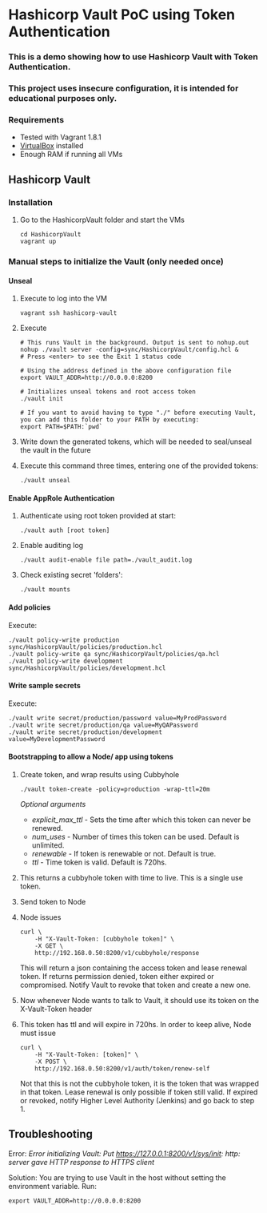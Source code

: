 # Hashicorp Vault PoC using Token Authentication

### This is a demo showing how to use Hashicorp Vault with Token Authentication.

### This project uses insecure configuration, it is intended for educational purposes only.

### Requirements
- Tested with Vagrant 1.8.1
- [VirtualBox](https://www.virtualbox.org/wiki/Downloads) installed
- Enough RAM if running all VMs

## Hashicorp Vault
### Installation
1. Go to the HashicorpVault folder and start the VMs

    ````
    cd HashicorpVault
    vagrant up
    ````
### Manual steps to initialize the Vault (only needed once)
#### Unseal
1. Execute to log into the VM

    ````
    vagrant ssh hashicorp-vault
    ````
2. Execute

    ````
    # This runs Vault in the background. Output is sent to nohup.out
    nohup ./vault server -config=sync/HashicorpVault/config.hcl &
    # Press <enter> to see the Exit 1 status code

    # Using the address defined in the above configuration file
    export VAULT_ADDR=http://0.0.0.0:8200

    # Initializes unseal tokens and root access token
    ./vault init

    # If you want to avoid having to type "./" before executing Vault, you can add this folder to your PATH by executing:
    export PATH=$PATH:`pwd`
    ````
3. Write down the generated tokens, which will be needed to seal/unseal the vault in the future
4. Execute this command three times, entering one of the provided tokens:

    ````
    ./vault unseal
    ````
#### Enable AppRole Authentication
1. Authenticate using root token provided at start:

    ````
    ./vault auth [root token]
    ````
2. Enable auditing log

    ```
    ./vault audit-enable file path=./vault_audit.log
    ```
3. Check existing secret 'folders':

    ```
    ./vault mounts
    ```
#### Add policies
Execute:

```
./vault policy-write production sync/HashicorpVault/policies/production.hcl
./vault policy-write qa sync/HashicorpVault/policies/qa.hcl
./vault policy-write development sync/HashicorpVault/policies/development.hcl
```

#### Write sample secrets
Execute:

```
./vault write secret/production/password value=MyProdPassword
./vault write secret/production/qa value=MyQAPassword
./vault write secret/production/development value=MyDevelopmentPassword
```

#### Bootstrapping to allow a Node/ app using tokens
1. Create token, and wrap results using Cubbyhole

   ```
   ./vault token-create -policy=production -wrap-ttl=20m
   ```

   *Optional arguments*

   - _explicit_max_ttl_ - Sets the time after which this token can never be renewed.
   - _num_uses_ - Number of times this token can be used. Default is unlimited.
   - _renewable_ - If token is renewable or not. Default is true.
   - _ttl_ - Time token is valid. Default is 720hs.

2. This returns a cubbyhole token with time to live. This is a single use token.
3. Send token to Node
4. Node issues

    ```
    curl \
        -H "X-Vault-Token: [cubbyhole token]" \
        -X GET \
        http://192.168.0.50:8200/v1/cubbyhole/response
    ```
    This will return a json containing the access token and lease renewal token.
    If returns permission denied, token either expired or compromised. Notify Vault to revoke that token and create a new one.
5. Now whenever Node wants to talk to Vault, it should use its token on the X-Vault-Token header
6. This token has ttl and will expire in 720hs. In order to keep alive, Node must issue
    ```
    curl \
        -H "X-Vault-Token: [token]" \
        -X POST \
        http://192.168.0.50:8200/v1/auth/token/renew-self
    ```
    Not that this is not the cubbyhole token, it is the token that was wrapped in that token.
    Lease renewal is only possible if token still valid. If expired or revoked, notify Higher Level Authority (Jenkins) and go back to step 1.

## Troubleshooting
Error:
_Error initializing Vault: Put https://127.0.0.1:8200/v1/sys/init: http: server gave HTTP response to HTTPS client_

Solution:
You are trying to use Vault in the host without setting the environment variable. Run:
```
export VAULT_ADDR=http://0.0.0.0:8200
```
